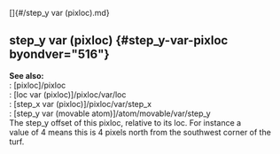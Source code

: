 []{#/step_y var (pixloc).md}    
## step_y var (pixloc) {#step_y-var-pixloc byondver="516"}    
**See also:**    
:   [pixloc]/pixloc    
:   [loc var (pixloc)]/pixloc/var/loc    
:   [step_x var (pixloc)]/pixloc/var/step_x    
:   [step_y var (movable atom)]/atom/movable/var/step_y    
The step_y offset of this pixloc, relative to its loc. For instance a    
value of 4 means this is 4 pixels north from the southwest corner of the    
turf.  